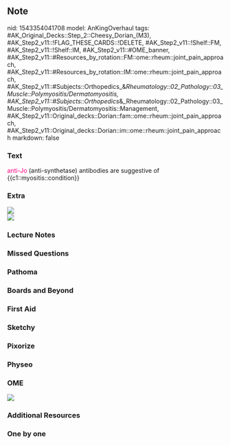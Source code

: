 ## Note
nid: 1543354041708
model: AnKingOverhaul
tags: #AK_Original_Decks::Step_2::Cheesy_Dorian_(M3), #AK_Step2_v11::!FLAG_THESE_CARDS::!DELETE, #AK_Step2_v11::!Shelf::FM, #AK_Step2_v11::!Shelf::IM, #AK_Step2_v11::#OME_banner, #AK_Step2_v11::#Resources_by_rotation::FM::ome::rheum::joint_pain_approach, #AK_Step2_v11::#Resources_by_rotation::IM::ome::rheum::joint_pain_approach, #AK_Step2_v11::#Subjects::Orthopedics_&_Rheumatology::02_Pathology::03_Muscle::Polymyositis/Dermatomyositis, #AK_Step2_v11::#Subjects::Orthopedics_&_Rheumatology::02_Pathology::03_Muscle::Polymyositis/Dermatomyositis::Management, #AK_Step2_v11::Original_decks::Dorian::fam::ome::rheum::joint_pain_approach, #AK_Step2_v11::Original_decks::Dorian::im::ome::rheum::joint_pain_approach
markdown: false

### Text
<font color="#FC0280">anti-Jo</font> (anti-synthetase) antibodies
are suggestive of {{c1::myositis::condition}}

### Extra
<div><img src=
"paste-350979d418e58b7637d4e04e9932ebbe26ccaa39.jpg"></div>
<div><img src="paste-92917322481665.jpg"></div>

### Lecture Notes


### Missed Questions


### Pathoma


### Boards and Beyond


### First Aid


### Sketchy


### Pixorize


### Physeo


### OME
<div class="ome-widget">
  <a href="https://onlinemeded.org?ref=anki"><img src=
  "_OME_AnkiFlashcards_General_3.png"></a>
</div>

### Additional Resources


### One by one

